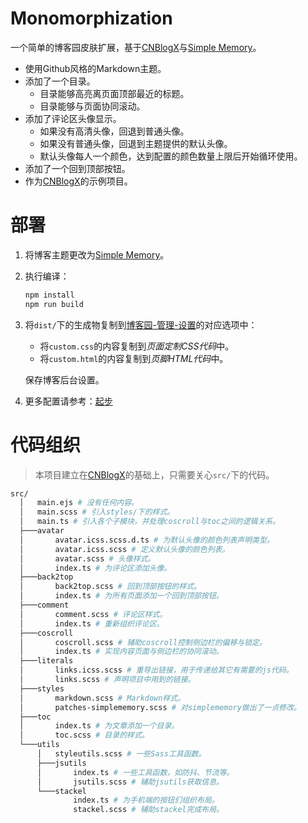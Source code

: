 # Monomorphization

一个简单的博客园皮肤扩展，基于[CNBlogX][CNBlogX]与[Simple Memory][SimpleMemory]。

[CNBlogX]: <https://github.com/moeshinyo/create-cnblogx>
[SimpleMemory]: <https://www.cnblogs.com/SkinUser.aspx?SkinName=SimpleMemory>

- 使用Github风格的Markdown主题。
- 添加了一个目录。
  - 目录能够高亮离页面顶部最近的标题。
  - 目录能够与页面协同滚动。
- 添加了评论区头像显示。
  - 如果没有高清头像，回退到普通头像。
  - 如果没有普通头像，回退到主题提供的默认头像。
  - 默认头像每人一个颜色，达到配置的颜色数量上限后开始循环使用。
- 添加了一个回到顶部按钮。
- 作为[CNBlogX][CNBlogX]的示例项目。

# 部署

1. 将博客主题更改为[Simple Memory][SimpleMemory]。

2. 执行编译：

   ```bash
   npm install
   npm run build
   ```

2. 将`dist/`下的生成物复制到[博客园-管理-设置](<https://i.cnblogs.com/settings>)的对应选项中：

   - 将`custom.css`的内容复制到*页面定制CSS代码*中。
   - 将`custom.html`的内容复制到*页脚HTML代码*中。

   保存博客后台设置。
   
4. 更多配置请参考：[起步](<https://github.com/moeshinyo/cnblogx-starter#%E8%B5%B7%E6%AD%A5>)

# 代码组织

> 本项目建立在[CNBlogX][CNBlogX]的基础上，只需要关心`src/`下的代码。

```bash
src/
  │   main.ejs # 没有任何内容。
  │   main.scss # 引入styles/下的样式。
  │   main.ts # 引入各个子模块，并处理coscroll与toc之间的逻辑关系。
  ├───avatar
  │       avatar.icss.scss.d.ts # 为默认头像的颜色列表声明类型。
  │       avatar.icss.scss # 定义默认头像的颜色列表。
  │       avatar.scss # 头像样式。
  │       index.ts # 为评论区添加头像。
  ├───back2top
  │       back2top.scss # 回到顶部按钮的样式。
  │       index.ts # 为所有页面添加一个回到顶部按钮。
  ├───comment
  │       comment.scss # 评论区样式。
  │       index.ts # 重新组织评论区。
  ├───coscroll
  │       coscroll.scss # 辅助coscroll控制侧边栏的偏移与锁定。
  │       index.ts # 实现内容页面与侧边栏的协同滚动。
  ├───literals
  │       links.icss.scss # 重导出链接，用于传递给其它有需要的js代码。
  │       links.scss # 声明项目中用到的链接。
  ├───styles
  │       markdown.scss # Markdown样式。
  │       patches-simplememory.scss # 对simplememory做出了一点修改。
  ├───toc
  │       index.ts # 为文章添加一个目录。
  │       toc.scss # 目录的样式。
  └───utils
      │   styleutils.scss # 一些Sass工具函数。
      ├───jsutils
      │       index.ts # 一些工具函数，如防抖、节流等。
      │       jsutils.scss # 辅助jsutils获取信息。
      └───stackel
              index.ts # 为手机端的按钮们组织布局。
              stackel.scss # 辅助stackel完成布局。
```

